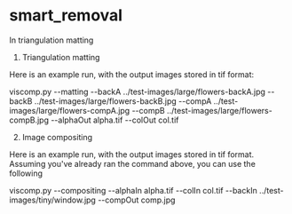 # smart_removal

In triangulation matting

1. Triangulation matting 

Here is an example run, with the output images stored in tif format:

viscomp.py --matting --backA ../test-images/large/flowers-backA.jpg --backB ../test-images/large/flowers-backB.jpg --compA ../test-images/large/flowers-compA.jpg --compB ../test-images/large/flowers-compB.jpg --alphaOut alpha.tif --colOut col.tif

2. Image compositing 

Here is an example run, with the output images stored in tif format.
Assuming you've already ran the command above, you can use the
following

viscomp.py --compositing --alphaIn alpha.tif --colIn col.tif --backIn ../test-images/tiny/window.jpg --compOut comp.jpg
